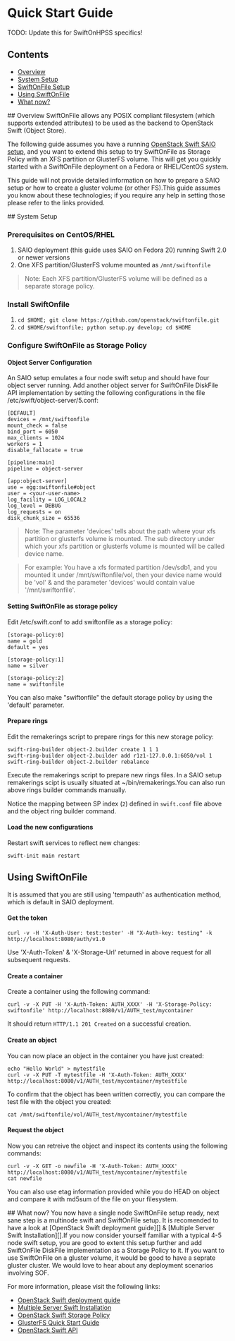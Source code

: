 # Quick Start Guide

TODO: Update this for SwiftOnHPSS specifics!

## Contents
* [Overview](#overview)
* [System Setup](#system_setup)
* [SwiftOnFile Setup](#swift_setup)
* [Using SwiftOnFile](#using_swift)
* [What now?](#what_now)

<a name="overview" />
## Overview
SwiftOnFile allows any POSIX compliant filesystem (which supports extended attributes) to be used as the backend to OpenStack Swift (Object Store).

The following guide assumes you have a running [OpenStack Swift SAIO setup][], and you want to extend this setup to try SwiftOnFile as Storage Policy with an XFS partition or GlusterFS volume. This will get you quickly started with a SwiftOnFile deployment on a Fedora or RHEL/CentOS system. 

This guide will not provide detailed information on how to prepare a SAIO setup or how to create a gluster volume (or other FS).This guide assumes you know about these technologies; if you require any help in setting those please refer to the links provided.

<a name="system_setup" />
## System Setup

### Prerequisites on CentOS/RHEL

1. SAIO deployment (this guide uses SAIO on Fedora 20) running Swift 2.0 or newer versions
1. One XFS partition/GlusterFS volume mounted as `/mnt/swiftonfile`

>Note: Each XFS partition/GlusterFS volume will be defined as a separate storage policy. 

### Install SwiftOnfile

1. `cd $HOME; git clone https://github.com/openstack/swiftonfile.git`
1. `cd $HOME/swiftonfile; python setup.py develop; cd $HOME`
 
### Configure SwiftOnFile as Storage Policy

#### Object Server Configuration
An SAIO setup emulates a four node swift setup and should have four object server running. Add another object server for SwiftOnFile DiskFile API implementation by setting the following configurations in the file /etc/swift/object-server/5.conf:

~~~
[DEFAULT]
devices = /mnt/swiftonfile
mount_check = false
bind_port = 6050
max_clients = 1024
workers = 1
disable_fallocate = true

[pipeline:main]
pipeline = object-server

[app:object-server]
use = egg:swiftonfile#object
user = <your-user-name>
log_facility = LOG_LOCAL2
log_level = DEBUG
log_requests = on
disk_chunk_size = 65536
~~~
>Note: The parameter 'devices' tells about the path where your xfs partition or glusterfs volume is mounted. The sub directory under which your xfs partition or glusterfs volume is mounted will be called device name. 

>For example: You have a xfs formated partition /dev/sdb1, and you mounted it under /mnt/swiftonfile/vol, then your device name would be 'vol' & and the parameter 'devices' would contain value '/mnt/swiftonfile'.

#### Setting SwiftOnFile as storage policy
Edit /etc/swift.conf to add swiftonfile as a storage policy:

~~~
[storage-policy:0]
name = gold
default = yes

[storage-policy:1]
name = silver

[storage-policy:2]
name = swiftonfile
~~~
You can also make "swiftonfile" the default storage policy by using the 'default' parameter.

#### Prepare rings
Edit the remakerings script to prepare rings for this new storage policy:

~~~
swift-ring-builder object-2.builder create 1 1 1
swift-ring-builder object-2.builder add r1z1-127.0.0.1:6050/vol 1
swift-ring-builder object-2.builder rebalance
~~~
Execute the remakerings script to prepare new rings files.
In a SAIO setup remakerings scipt is usually situated at ~/bin/remakerings.You can also run above rings builder commands manually.

Notice the mapping between SP index (`2`) defined in `swift.conf` file above and the object ring builder command.

#### Load the new configurations
Restart swift services to reflect new changes:

~~~
swift-init main restart
~~~


<a name="using_swift" />

## Using SwiftOnFile
It is assumed that you are still using 'tempauth' as authentication method, which is default in SAIO deployment.

#### Get the token
~~~
curl -v -H 'X-Auth-User: test:tester' -H "X-Auth-key: testing" -k http://localhost:8080/auth/v1.0
~~~
Use 'X-Auth-Token' & 'X-Storage-Url' returned in above request for all subsequent requests.

#### Create a container
Create a container using the following command:

~~~
curl -v -X PUT -H 'X-Auth-Token: AUTH_XXXX' -H 'X-Storage-Policy: swiftonfile' http://localhost:8080/v1/AUTH_test/mycontainer
~~~

It should return `HTTP/1.1 201 Created` on a successful creation. 

#### Create an object
You can now place an object in the container you have just created:

~~~
echo "Hello World" > mytestfile
curl -v -X PUT -T mytestfile -H 'X-Auth-Token: AUTH_XXXX' http://localhost:8080/v1/AUTH_test/mycontainer/mytestfile
~~~

To confirm that the object has been written correctly, you can compare the
test file with the object you created:

~~~
cat /mnt/swiftonfile/vol/AUTH_test/mycontainer/mytestfile
~~~

#### Request the object
Now you can retreive the object and inspect its contents using the
following commands:

~~~
curl -v -X GET -o newfile -H 'X-Auth-Token: AUTH_XXXX' http://localhost:8080/v1/AUTH_test/mycontainer/mytestfile
cat newfile
~~~

You can also use etag information provided while you do HEAD on object 
and compare it with md5sum of the file on your filesystem. 

<a name="what_now" />
## What now?
You now have a single node SwiftOnFile setup ready, next sane step is a multinode swift and SwiftOnFile setup. It is recomended to have a look at [OpenStack Swift deployment guide][] & [Multiple Server Swift Installation][].If you now consider yourself familiar with a typical 4-5 node swift setup, you are good to extent this setup further and add SwiftOnFile DiskFile implementation as a Storage Policy to it. If you want to use SwiftOnFile on a gluster volume, it would be good to have a seprate gluster cluster. We would love to hear about any deployment scenarios involving SOF.
    
For more information, please visit the following links:
* [OpenStack Swift deployment guide][]
* [Multiple Server Swift Installation][]
* [OpenStack Swift Storage Policy][]
* [GlusterFS Quick Start Guide][]
* [OpenStack Swift API][]

[GlusterFS Quick Start Guide]: http://www.gluster.org/community/documentation/index.php/QuickStart
[OpenStack Swift API]: http://docs.openstack.org/api/openstack-object-storage/1.0/content/
[OpenStack Swift Storage Policy]: http://docs.openstack.org/developer/swift/overview_policies.html
[OpenStack Swift SAIO setup]: http://docs.openstack.org/developer/swift/development_saio.html
[OpenStack Swift deployment guide]: http://docs.openstack.org/developer/swift/deployment_guide.html
[Multiple Server Swift Installation]: http://docs.openstack.org/developer/swift/howto_installmultinode.html
